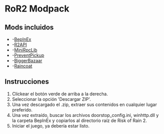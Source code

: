 # RoR2 Modpack

## Mods incluidos
 * -[BepInEx](https://thunderstore.io/package/bbepis/BepInExPack/)
 * -[R2API](https://thunderstore.io/package/tristanmcpherson/R2API/)
 * -[MiniRpcLib](https://thunderstore.io/package/wildbook/MiniRpcLib/)
 * -[PreventPickup](https://thunderstore.io/package/Vl4dimyr/PreventPickup/)
 * -[BiggerBazaar](https://thunderstore.io/package/MagnusMagnuson/BiggerBazaar/)
 * -[Raincoat](https://thunderstore.io/package/Jarlyk/Raincoat/)


## Instrucciones
  1. Clickear el botón verde de arriba a la derecha.
  2. Seleccionar la opción 'Descargar ZIP'.
  3. Una vez descargado el .zip, extraer sus contenidos en cualquier lugar preferido.
  4. Una vez extraído, buscar los archivos doorstop_config.ini, winhttp.dll y la carpeta BepInEx y copiarlos al directorio raíz de Risk of Rain 2.
  5. Iniciar el juego, ya debería estar listo.  
